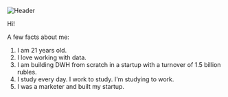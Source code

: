 ![Header](https://github.com/ZhDmitriy/ZhDmitriy/assets/141666797/a0369d98-09fc-413d-9b38-aeb16dec744e)

Hi!

A few facts about me:
1. I am 21 years old.
2. I love working with data.
3. I am building DWH from scratch in a startup with a turnover of 1.5 billion rubles.
4. I study every day. I work to study. I'm studying to work.
5. I was a marketer and built my startup.
